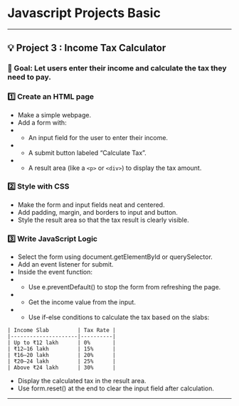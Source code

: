 # Javascript Projects Basic
---
## 💡 Project 3 : Income Tax Calculator

### 🎯 Goal: Let users enter their income and calculate the tax they need to pay.

### 1️⃣ Create an HTML page

- Make a simple webpage.
- Add a form with:
- - An input field for the user to enter their income.
- - A submit button labeled “Calculate Tax”.
- - A result area (like a `<p>` or `<div>`) to display the tax amount.

### 2️⃣ Style with CSS

- Make the form and input fields neat and centered.
- Add padding, margin, and borders to input and button.
- Style the result area so that the tax result is clearly visible.

### 3️⃣ Write JavaScript Logic

- Select the form using document.getElementById or querySelector.
- Add an event listener for submit.
- Inside the event function:
- - Use e.preventDefault() to stop the form from refreshing the page.
- - Get the income value from the input.
- -  Use if-else conditions to calculate the tax based on the slabs:
```
| Income Slab         | Tax Rate |
|---------------------|----------|
| Up to ₹12 lakh      | 0%       |
| ₹12–16 lakh         | 15%      |
| ₹16–20 lakh         | 20%      |
| ₹20–24 lakh         | 25%      |
| Above ₹24 lakh      | 30%      |
```
- Display the calculated tax in the result area.
- Use form.reset() at the end to clear the input field after calculation.

---
